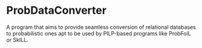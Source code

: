 # ProbDataConverter
A program that aims to provide seamless conversion of relational databases to probabilistic ones apt to be used by PILP-based programs like ProbFoiL or SkILL.
